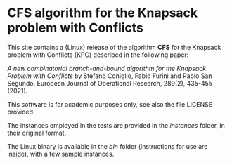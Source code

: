 # CFS algorithm for the Knapsack problem with Conflicts
This site contains a (Linux) release of the algorithm **CFS** for the Knapsack problem with Conflicts (KPC) described in the following paper:

*A new combinatorial branch-and-bound algorithm for the Knapsack Problem with Conflicts* by Stefano Coniglio,  Fabio Furini and Pablo San Segundo. European Journal of Operational Research, 289(2), 435-455 (2021).


This software is for academic purposes only, see also the file LICENSE provided. 

The instances employed in the tests are provided in the *instances* folder, in their original format.

The Linux binary is available in the *bin* folder (instructions for use are inside), with a few sample instances.

